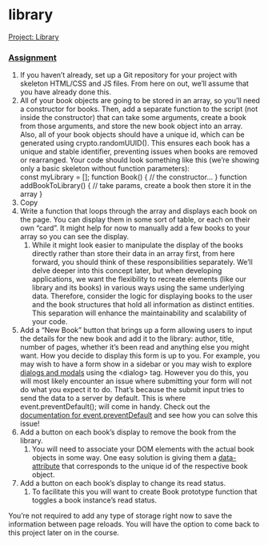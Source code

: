 # library

[Project: Library](https://www.theodinproject.com/lessons/node-path-javascript-library)

### [**Assignment**](https://www.theodinproject.com/lessons/node-path-javascript-library#assignment)

1. If you haven’t already, set up a Git repository for your project with skeleton HTML/CSS and JS files. From here on out, we’ll assume that you have already done this.  
2. All of your book objects are going to be stored in an array, so you’ll need a constructor for books. Then, add a separate function to the script (not inside the constructor) that can take some arguments, create a book from those arguments, and store the new book object into an array. Also, all of your book objects should have a unique id, which can be generated using crypto.randomUUID(). This ensures each book has a unique and stable identifier, preventing issues when books are removed or rearranged. Your code should look something like this (we’re showing only a basic skeleton without function parameters):  
   const myLibrary \= \[\]; function Book() { // the constructor... } function addBookToLibrary() { // take params, create a book then store it in the array }  
3. Copy  
4. Write a function that loops through the array and displays each book on the page. You can display them in some sort of table, or each on their own “card”. It might help for now to manually add a few books to your array so you can see the display.  
   1. While it might look easier to manipulate the display of the books directly rather than store their data in an array first, from here forward, you should think of these responsibilities separately. We’ll delve deeper into this concept later, but when developing applications, we want the flexibility to recreate elements (like our library and its books) in various ways using the same underlying data. Therefore, consider the logic for displaying books to the user and the book structures that hold all information as distinct entities. This separation will enhance the maintainability and scalability of your code.  
5. Add a “New Book” button that brings up a form allowing users to input the details for the new book and add it to the library: author, title, number of pages, whether it’s been read and anything else you might want. How you decide to display this form is up to you. For example, you may wish to have a form show in a sidebar or you may wish to explore [dialogs and modals](https://developer.mozilla.org/en-US/docs/Web/HTML/Element/dialog) using the \<dialog\> tag. However you do this, you will most likely encounter an issue where submitting your form will not do what you expect it to do. That’s because the submit input tries to send the data to a server by default. This is where event.preventDefault(); will come in handy. Check out the [documentation for event.preventDefault](https://developer.mozilla.org/en-US/docs/Web/API/Event/preventDefault) and see how you can solve this issue\!  
6. Add a button on each book’s display to remove the book from the library.  
   1. You will need to associate your DOM elements with the actual book objects in some way. One easy solution is giving them a [data-attribute](https://developer.mozilla.org/en-US/docs/Learn_web_development/Howto/Solve_HTML_problems/Use_data_attributes) that corresponds to the unique id of the respective book object.  
7. Add a button on each book’s display to change its read status.  
   1. To facilitate this you will want to create Book prototype function that toggles a book instance’s read status.

You’re not required to add any type of storage right now to save the information between page reloads. You will have the option to come back to this project later on in the course.  
